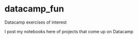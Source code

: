 # datacamp_fun
Datacamp exercises of interest

I post my notebooks here of projects that come up on Datacamp
